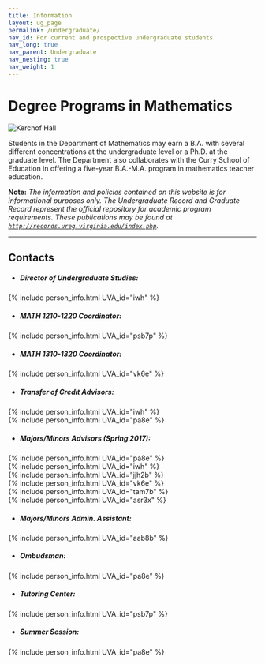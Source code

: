 ```yaml
---
title: Information
layout: ug_page
permalink: /undergraduate/
nav_id: For current and prospective undergraduate students
nav_long: true
nav_parent: Undergraduate
nav_nesting: true
nav_weight: 1
---
```



<h1 class="mb-3">Degree Programs in Mathematics</h1>

<img src="{{site.url}}/img/Kerchof_photo_700.jpg" alt="Kerchof Hall" title="Kerchof Hall" style="max-width:100%;max-height:300px;height:auto;width:auto" class="mb-3">


Students in the Department of Mathematics may earn a B.A. with several different concentrations at the undergraduate level or a Ph.D. at the graduate level. The Department also collaborates with the Curry School of Education in offering a five-year B.A.-M.A. program in mathematics teacher education.


**Note:** *The information and policies contained on this website is for informational purposes only. The Undergraduate Record and Graduate Record represent the official repository for academic program requirements. These publications may be found at [`http://records.ureg.virginia.edu/index.php`](http://records.ureg.virginia.edu/index.php).*

---

<h2 class="mb-4">Contacts</h2>


- ##### Director of Undergraduate Studies:<br>
{% include person_info.html UVA_id="iwh" %}

- ##### MATH 1210-1220 Coordinator:<br>
{% include person_info.html UVA_id="psb7p" %}

- ##### MATH 1310-1320 Coordinator:<br>
{% include person_info.html UVA_id="vk6e" %}

- ##### Transfer of Credit Advisors:<br>
{% include person_info.html UVA_id="iwh" %}<br>
{% include person_info.html UVA_id="pa8e" %}

- ##### Majors/Minors Advisors (Spring 2017):<br>
{% include person_info.html UVA_id="pa8e" %}<br>
{% include person_info.html UVA_id="iwh" %}<br>
{% include person_info.html UVA_id="jjh2b" %}<br>
{% include person_info.html UVA_id="vk6e" %}<br>
{% include person_info.html UVA_id="tam7b" %}<br>
{% include person_info.html UVA_id="asr3x" %}

- ##### Majors/Minors Admin. Assistant:<br>
{% include person_info.html UVA_id="aab8b" %}

- ##### Ombudsman:<br>
{% include person_info.html UVA_id="pa8e" %}

- ##### Tutoring Center:<br>
{% include person_info.html UVA_id="psb7p" %}

- ##### Summer Session:<br>
{% include person_info.html UVA_id="pa8e" %}
